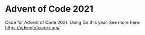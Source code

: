 # Advent of Code 2021
Code for Advent of Code 2021. Using Go this year. See more here: https://adventofcode.com/
